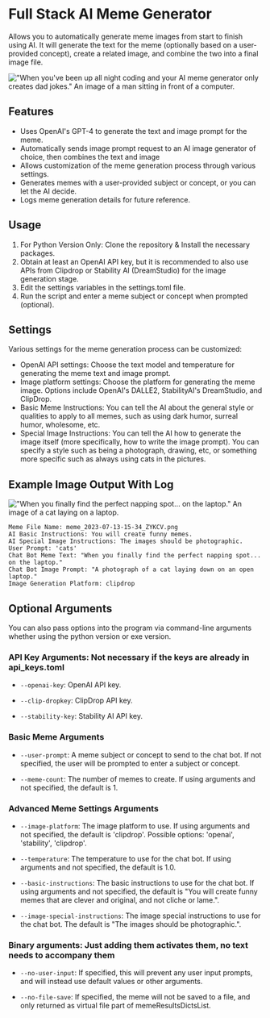 # Full Stack AI Meme Generator

Allows you to automatically generate meme images from start to finish using AI. It will generate the text for the meme (optionally based on a user-provided concept), create a related image, and combine the two into a final image file.

!["When you've been up all night coding and your AI meme generator only creates dad jokes." An image of a man sitting in front of a computer.](https://github.com/ThioJoe/Full-Stack-AI-Meme-Generator/assets/12518330/2d8ee7cc-a7d3-40ca-a894-64e10085db14)

## Features

- Uses OpenAI's GPT-4 to generate the text and image prompt for the meme.
- Automatically sends image prompt request to an AI image generator of choice, then combines the text and image
- Allows customization of the meme generation process through various settings.
- Generates memes with a user-provided subject or concept, or you can let the AI decide.
- Logs meme generation details for future reference.

## Usage

1. For Python Version Only: Clone the repository & Install the necessary packages.
2. Obtain at least an OpenAI API key, but it is recommended to also use APIs from Clipdrop or Stability AI (DreamStudio) for the image generation stage.
3. Edit the settings variables in the settings.toml file.
4. Run the script and enter a meme subject or concept when prompted (optional).

## Settings

Various settings for the meme generation process can be customized:

- OpenAI API settings: Choose the text model and temperature for generating the meme text and image prompt.
- Image platform settings: Choose the platform for generating the meme image. Options include OpenAI's DALLE2, StabilityAI's DreamStudio, and ClipDrop.
- Basic Meme Instructions: You can tell the AI about the general style or qualities to apply to all memes, such as using dark humor, surreal humor, wholesome, etc.
- Special Image Instructions: You can tell the AI how to generate the image itself (more specifically,  how to write the image prompt). You can specify a style such as being a photograph, drawing, etc, or something more specific such as always using cats in the pictures.

## Example Image Output With Log

!["When you finally find the perfect napping spot... on the laptop." An image of a cat laying on a laptop.](https://github.com/ThioJoe/Full-Stack-AI-Meme-Generator/assets/12518330/6400c973-f7af-45ed-a6ad-c062c2be0b64)

```text
Meme File Name: meme_2023-07-13-15-34_ZYKCV.png
AI Basic Instructions: You will create funny memes.
AI Special Image Instructions: The images should be photographic.
User Prompt: 'cats'
Chat Bot Meme Text: "When you finally find the perfect napping spot... on the laptop."
Chat Bot Image Prompt: "A photograph of a cat laying down on an open laptop."
Image Generation Platform: clipdrop
```

## Optional Arguments

You can also pass options into the program via command-line arguments whether using the python version or exe version.

### API Key Arguments: Not necessary if the keys are already in api_keys.toml

- `--openai-key`: OpenAI API key.

- `--clip-dropkey`: ClipDrop API key.

- `--stability-key`: Stability AI API key.

### Basic Meme Arguments

- `--user-prompt`: A meme subject or concept to send to the chat bot. If not specified, the user will be prompted to enter a subject or concept.

- `--meme-count`: The number of memes to create. If using arguments and not specified, the default is 1.

### Advanced Meme Settings Arguments

- `--image-platform`: The image platform to use. If using arguments and not specified, the default is 'clipdrop'. Possible options: 'openai', 'stability', 'clipdrop'.

- `--temperature`: The temperature to use for the chat bot. If using arguments and not specified, the default is 1.0.

- `--basic-instructions`: The basic instructions to use for the chat bot. If using arguments and not specified, the default is "You will create funny memes that are clever and original, and not cliche or lame.".

- `--image-special-instructions`: The image special instructions to use for the chat bot. The default is "The images should be photographic.".

### Binary arguments: Just adding them activates them, no text needs to accompany them

- `--no-user-input`: If specified, this will prevent any user input prompts, and will instead use default values or other arguments.

- `--no-file-save`: If specified, the meme will not be saved to a file, and only returned as virtual file part of memeResultsDictsList.
